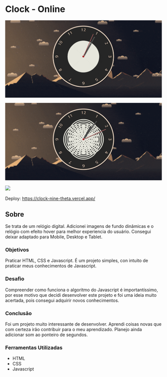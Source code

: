 # Clock - Online

![](.//assets/img/tela1.png)

![](./assets/img/tela2.png)

![](./assets/img/telagif.gif)

Deploy: https://clock-nine-theta.vercel.app/

## Sobre

Se trata de um relógio digital. Adicionei imagens de fundo dinâmicas e o relógio com efeito hover para melhor experiencia do usuário. Consegui deixar adaptado para Mobile, Desktop e Tablet.
### Objetivos

Praticar HTML, CSS e Javascript. É um projeto simples, con intuito de praticar meus conhecimentos de Javascript.

### Desafio

Compreender como funciona o algoritmo do Javascript é importantíssimo, por esse motivo que decidi desenvolver este projeto e foi uma ideia muito acertada, pois consegui adquirir novos conhecimentos.

### Conclusão

Foi um projeto muito interessante de desenvolver. Aprendi coisas novas que com certeza irão contribuir para o meu aprendizado. Planejo ainda adicionar som ao ponteiro de segundos.

### Ferramentas Utilizadas

- HTML
- CSS
- Javascript
